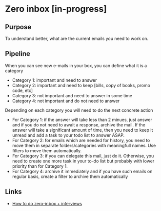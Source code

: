 # Zero inbox [in-progress]

## Purpose
To understand better, what are the current emails you need to work on.

## Pipeline
When you can see new e-mails in your box, you can define what it is a category
* Category 1: important and need to answer
* Category 2: important and need to keep [bills, copy of books, promo code, etc]
* Category 3: not important and need to answer in some time
* Category 4: not important and do not need to answer

Depending on each category you will need to do the next concrete action
* For Category 1: if the answer will take less than 2 minues, just answer and
  if you do not need to await a response, archive the mail. If the answer will
  take a significant amount of time, then you need to keep it unread and add a
  task to your todo list to answer ASAP.
* For Category 2: for emails which are needed for history, you need to move
  them in separate folders/categories with meaningfull names. Use filters to
  move them automatically.
* For Category 3: if you can delegate this mail, just do it. Otherwise, you
  need to create one more task in your to-do list but probably with lower
  priority than for Category 1.
* For Category 4: archive it immediately and if you have such emails on regular
  basis, create a filter to archive them automatically

## Links
* [How to do zero-inbox + interviews](https://blog.doist.com/inbox-zero/)
